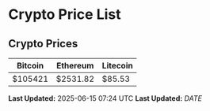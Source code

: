 # Crypto Price List

## Crypto Prices
| Bitcoin | Ethereum | Litecoin |
| ------- | -------- | -------- |
| $105421 | $2531.82 | $85.53 |
**Last Updated:** 2025-06-15 07:24 UTC
**Last Updated:** $DATE$
